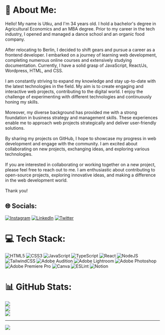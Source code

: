 
# 💫 About Me:
Hello! My name is Utku, and I'm 34 years old. I hold a bachelor's degree in Agricultural Economics and an MBA degree. Prior to my career in the tech industry, I opened and managed a dance school and an organic food company.<br><br>After relocating to Berlin, I decided to shift gears and pursue a career as a frontend developer. I embarked on a journey of learning web development, completing numerous online courses and extensively studying documentation. Currently, I have a solid grasp of JavaScript, React/Js, Wordpress, HTML, and CSS.<br><br>I am constantly striving to expand my knowledge and stay up-to-date with the latest technologies in the field. My aim is to create engaging and interactive web projects, contributing to the digital world. I enjoy the challenge of experimenting with different technologies and continuously honing my skills.<br><br>Moreover, my diverse background has provided me with a strong foundation in business strategy and management skills. These experiences enable me to approach web projects strategically and deliver user-friendly solutions.<br><br>By sharing my projects on GitHub, I hope to showcase my progress in web development and engage with the community. I am excited about collaborating on new projects, exchanging ideas, and exploring various technologies.<br><br>If you are interested in collaborating or working together on a new project, please feel free to reach out to me. I am enthusiastic about contributing to open-source projects, exploring innovative ideas, and making a difference in the web development world.<br><br>Thank you!


## 🌐 Socials:
[![Instagram](https://img.shields.io/badge/Instagram-%23E4405F.svg?logo=Instagram&logoColor=white)](https://instagram.com/utkuoylum) [![LinkedIn](https://img.shields.io/badge/LinkedIn-%230077B5.svg?logo=linkedin&logoColor=white)](https://linkedin.com/in/utkuoylum) [![Twitter](https://img.shields.io/badge/Twitter-%231DA1F2.svg?logo=Twitter&logoColor=white)](https://twitter.com/utkuoylum) 

# 💻 Tech Stack:
![HTML5](https://img.shields.io/badge/html5-%23E34F26.svg?style=for-the-badge&logo=html5&logoColor=white) ![CSS3](https://img.shields.io/badge/css3-%231572B6.svg?style=for-the-badge&logo=css3&logoColor=white) ![JavaScript](https://img.shields.io/badge/javascript-%23323330.svg?style=for-the-badge&logo=javascript&logoColor=%23F7DF1E) ![TypeScript](https://img.shields.io/badge/typescript-%23007ACC.svg?style=for-the-badge&logo=typescript&logoColor=white) ![React](https://img.shields.io/badge/react-%2320232a.svg?style=for-the-badge&logo=react&logoColor=%2361DAFB) ![NodeJS](https://img.shields.io/badge/node.js-6DA55F?style=for-the-badge&logo=node.js&logoColor=white) ![TailwindCSS](https://img.shields.io/badge/tailwindcss-%2338B2AC.svg?style=for-the-badge&logo=tailwind-css&logoColor=white) ![Adobe Audition](https://img.shields.io/badge/Adobe%20Audition-9999FF.svg?style=for-the-badge&logo=Adobe%20Audition&logoColor=white) ![Adobe Lightroom](https://img.shields.io/badge/Adobe%20Lightroom-31A8FF.svg?style=for-the-badge&logo=Adobe%20Lightroom&logoColor=white) ![Adobe Photoshop](https://img.shields.io/badge/adobephotoshop-%2331A8FF.svg?style=for-the-badge&logo=adobephotoshop&logoColor=white) ![Adobe Premiere Pro](https://img.shields.io/badge/Adobe%20Premiere%20Pro-9999FF.svg?style=for-the-badge&logo=Adobe%20Premiere%20Pro&logoColor=white) ![Canva](https://img.shields.io/badge/Canva-%2300C4CC.svg?style=for-the-badge&logo=Canva&logoColor=white) ![ESLint](https://img.shields.io/badge/ESLint-4B3263?style=for-the-badge&logo=eslint&logoColor=white) ![Notion](https://img.shields.io/badge/Notion-%23000000.svg?style=for-the-badge&logo=notion&logoColor=white)
# 📊 GitHub Stats:
![](https://github-readme-stats.vercel.app/api?username=utkuoylum&theme=react&hide_border=false&include_all_commits=false&count_private=false)<br/>
![](https://github-readme-streak-stats.herokuapp.com/?user=utkuoylum&theme=react&hide_border=false)<br/>
![](https://github-readme-stats.vercel.app/api/top-langs/?username=utkuoylum&theme=react&hide_border=false&include_all_commits=false&count_private=false&layout=compact)

---
[![](https://visitcount.itsvg.in/api?id=utkuoylum&icon=0&color=0)](https://visitcount.itsvg.in)

<!-- Proudly created with GPRM ( https://gprm.itsvg.in ) -->
